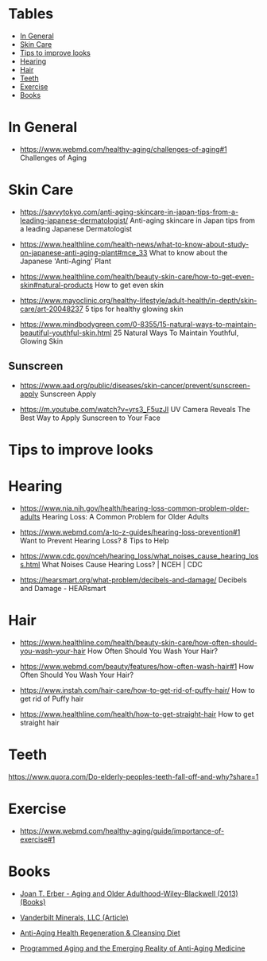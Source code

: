 # Tables

* [In General](#in-general)
* [Skin Care](#skin-care)
* [Tips to improve looks](#tips-to-improve-looks)
* [Hearing](#hearing)
* [Hair](#hair)
* [Teeth](#teeth)
* [Exercise](#exercise)
* [Books](#books)

# In General

- https://www.webmd.com/healthy-aging/challenges-of-aging#1 Challenges of Aging


# Skin Care

- https://savvytokyo.com/anti-aging-skincare-in-japan-tips-from-a-leading-japanese-dermatologist/ Anti-aging skincare in Japan tips from a leading Japanese Dermatologist

- https://www.healthline.com/health-news/what-to-know-about-study-on-japanese-anti-aging-plant#mce_33 What to know about the Japanese 'Anti-Aging' Plant

- https://www.healthline.com/health/beauty-skin-care/how-to-get-even-skin#natural-products How to get even skin

- https://www.mayoclinic.org/healthy-lifestyle/adult-health/in-depth/skin-care/art-20048237 5 tips for healthy glowing skin

- https://www.mindbodygreen.com/0-8355/15-natural-ways-to-maintain-beautiful-youthful-skin.html 25 Natural Ways To Maintain Youthful, Glowing Skin



## Sunscreen

- https://www.aad.org/public/diseases/skin-cancer/prevent/sunscreen-apply Sunscreen Apply

- https://m.youtube.com/watch?v=yrs3_F5uzJI UV Camera Reveals The Best Way to Apply Sunscreen to Your Face


# Tips to improve looks

# Hearing

- https://www.nia.nih.gov/health/hearing-loss-common-problem-older-adults Hearing Loss: A Common Problem for Older Adults

- https://www.webmd.com/a-to-z-guides/hearing-loss-prevention#1 Want to Prevent Hearing Loss? 8 Tips to Help

- https://www.cdc.gov/nceh/hearing_loss/what_noises_cause_hearing_loss.html What Noises Cause Hearing Loss?  | NCEH | CDC

- https://hearsmart.org/what-problem/decibels-and-damage/ Decibels and Damage - HEARsmart


# Hair

- https://www.healthline.com/health/beauty-skin-care/how-often-should-you-wash-your-hair How Often Should You Wash Your Hair?

- https://www.webmd.com/beauty/features/how-often-wash-hair#1 How Often Should You Wash Your Hair?

- https://www.instah.com/hair-care/how-to-get-rid-of-puffy-hair/ How to get rid of Puffy hair

- https://www.healthline.com/health/how-to-get-straight-hair How to get straight hair

# Teeth

https://www.quora.com/Do-elderly-peoples-teeth-fall-off-and-why?share=1

# Exercise

- https://www.webmd.com/healthy-aging/guide/importance-of-exercise#1 


# Books

- [Joan T. Erber - Aging and Older Adulthood-Wiley-Blackwell (2013) (Books)](https://drive.google.com/file/d/178jC_ds9X_wpkvr9ZwjCcB79t8p7lHoN/view?usp=sharing)

- [Vanderbilt Minerals, LLC (Article)](https://github.com/antomuto4/research-bs/raw/main/lib-anti-aging/926_Anti_Aging.pdf)

- [Anti-Aging Health Regeneration & Cleansing Diet](https://github.com/antomuto4/research-bs/raw/main/lib-anti-aging/Anti-aging-Diet.pdf)

- [Programmed Aging and the Emerging Reality of Anti-Aging Medicine](https://github.com/antomuto4/research-bs/raw/main/lib-anti-aging/anti-agingPPT.pdf)






















